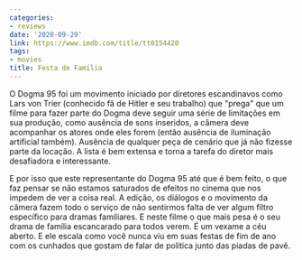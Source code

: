 ```yaml
---
categories:
- reviews
date: '2020-09-29'
link: https://www.imdb.com/title/tt0154420
tags:
- movies
title: Festa de Família
---
```


O Dogma 95 foi um movimento iniciado por diretores escandinavos como Lars von Trier (conhecido fã de Hitler e seu trabalho) que "prega" que um filme para fazer parte do Dogma deve seguir uma série de limitações em sua produção, como ausência de sons inseridos, a câmera deve acompanhar os atores onde eles forem (então ausência de iluminação artificial também). Ausência de qualquer peça de cenário que já não fizesse parte da locação. A lista é bem extensa e torna a tarefa do diretor mais desafiadora e interessante.

E por isso que este representante do Dogma 95 até que é bem feito, o que faz pensar se não estamos saturados de efeitos no cinema que nos impedem de ver a coisa real. A edição, os diálogos e o movimento da câmera fazem todo o serviço de não sentirmos falta de ver algum filtro específico para dramas familiares. E neste filme o que mais pesa é o seu drama de família escancarado para todos verem. É um vexame a céu aberto. E ele escala como você nunca viu em suas festas de fim de ano com os cunhados que gostam de falar de política junto das piadas de pavê.
